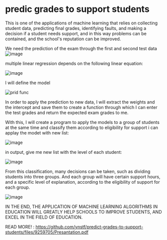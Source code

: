 # predic grades to support students
This is one of the applications of machine learning that relies on collecting student data, predicting final grades, identifying faults, and making a decision if a student needs support, and in this way problems can be contained, and the school's reputation can be improved.

We need the prediction of the exam through the first and second test data
![image](https://user-images.githubusercontent.com/107154559/182856180-b0f0b95c-8099-48c3-9252-f7632278bb1d.png)

multiple linear regression depends on the following linear equation:

![image](https://user-images.githubusercontent.com/107154559/182855095-e2eafed4-a62d-4527-9192-4e9de0748960.png)

I will define the model

![prid func](https://user-images.githubusercontent.com/107154559/182854791-ddb6a840-0fb4-40e8-ba6d-c6dc7dccefe4.JPG)

In order to apply the prediction to new data, I will extract the weights and the intercept and save them to create a function through which I can enter the test grades and return the expected exam grades to me.

With this, I will create a program to apply the models to a group of students at the same time and classify them according to eligibility for support 
i can applay the modet with new list:

![image](https://user-images.githubusercontent.com/107154559/182860046-401b61b0-61d3-4f97-8448-c46406fc0350.png)


in output, give me new list with the level of each student:

![image](https://user-images.githubusercontent.com/107154559/182860108-642fb172-1460-4a49-8dd3-cd23934af716.png)


From this classification, many decisions can be taken, such as dividing students into three groups.  And each group will have certain support hours, and a specific level of explanation, according to the eligibility of support for each group.

![image](https://user-images.githubusercontent.com/107154559/182860151-909ae905-1b0e-4e26-a6cb-79258fc2caa3.png)


IN THE END, THE APPLICATION OF MACHINE LEARNING ALGORITHMS IN EDUCATION WILL GREATLY HELP SCHOOLS TO IMPROVE STUDENTS, AND EXCEL IN THE FIELD OF EDUCATION.



READ MORE! : https://github.com/ynstf/predict-grades-to-support-students/files/9259705/Presantation.pdf
